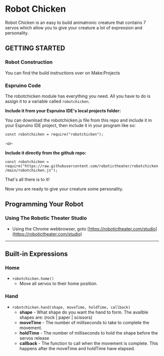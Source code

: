 # Robot Chicken

Robot Chicken is an easy to build animatronic creature that contains 7 servos which allow you to give your creature a lot of expression and personality. 

## GETTING STARTED

### Robot Construction
You can find the build instructions over on Make:Projects

### Espruino Code
The robotchicken module has everything you need. All you have to do is assign it to a variable called ```robotchicken```.

**Include it from your Espruino IDE's local projects folder:**

You can download the robotchicken.js file from this repo and include it in your Espruino IDE project, then include it in your program like so:

```const robotchicken = require("robotchicken");```

-or-

**Include it directly from the github repo:**

```const robotchicken = require("https://raw.githubusercontent.com/robotictheater/robotchicken/main/robotchicken.js");```

That's all there is to it!

Now you are ready to give your creature some personality.

## Programming Your Robot

### Using The Robotic Theater Studio

  *  Using the Chrome webbrowser, goto [https://robotictheater.com/studio](https://robotictheater.com/studio)

-------------------------------

## Built-in Expressions

### Home
  *  ```robotchicken.home()```
     *  Move all servos to their home position.


### Hand
  *  ```robotchicken.hand(shape, moveTime, holdTime, callback)```
     *  **shape** - What shape do you want the hand to form. The availble shapes are: (rock  |  paper  |  scissors)
     *  **moveTime** - The number of milliseconds to take to complete the movement.
     *  **holdTime** - The number of milliseconds to hold the shape before the servos release
     *  **callback** - The function to call when the movement is complete.  This happens after the moveTime and holdTime have elapsed.